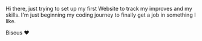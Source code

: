 
Hi there, just trying to set up my first Website to track my improves and my skills.
I'm just beginning my coding journey to finally get a job in something I like.

Bisous ♥

